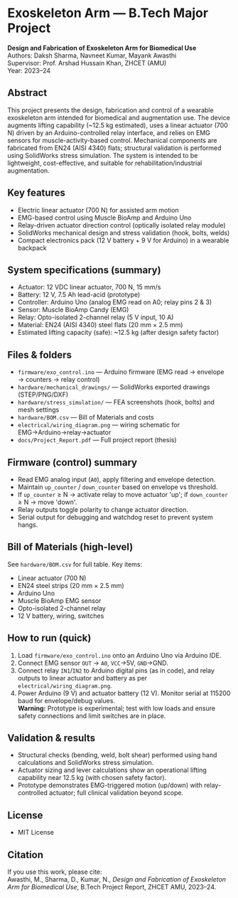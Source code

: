 # Exoskeleton Arm — B.Tech Major Project

**Design and Fabrication of Exoskeleton Arm for Biomedical Use**  
Authors: Daksh Sharma, Navneet Kumar, Mayank Awasthi  
Supervisor: Prof. Arshad Hussain Khan, ZHCET (AMU)  
Year: 2023–24

## Abstract
This project presents the design, fabrication and control of a wearable exoskeleton arm intended for biomedical and augmentation use. The device augments lifting capability (~12.5 kg estimated), uses a linear actuator (700 N) driven by an Arduino-controlled relay interface, and relies on EMG sensors for muscle-activity-based control. Mechanical components are fabricated from EN24 (AISI 4340) flats; structural validation is performed using SolidWorks stress simulation. The system is intended to be lightweight, cost-effective, and suitable for rehabilitation/industrial augmentation.

## Key features
- Electric linear actuator (700 N) for assisted arm motion  
- EMG-based control using Muscle BioAmp and Arduino Uno  
- Relay-driven actuator direction control (optically isolated relay module)  
- SolidWorks mechanical design and stress validation (hook, bolts, welds)  
- Compact electronics pack (12 V battery + 9 V for Arduino) in a wearable backpack

## System specifications (summary)
- Actuator: 12 VDC linear actuator, 700 N, 15 mm/s  
- Battery: 12 V, 7.5 Ah lead-acid (prototype)  
- Controller: Arduino Uno (analog EMG read on A0; relay pins 2 & 3)  
- Sensor: Muscle BioAmp Candy (EMG)  
- Relay: Opto-isolated 2-channel relay (5 V input, 10 A)  
- Material: EN24 (AISI 4340) steel flats (20 mm × 2.5 mm)  
- Estimated lifting capacity (safe): ~12.5 kg (after design safety factor)

## Files & folders
- `firmware/exo_control.ino` — Arduino firmware (EMG read → envelope → counters → relay control)  
- `hardware/mechanical_drawings/` — SolidWorks exported drawings (STEP/PNG/DXF)  
- `hardware/stress_simulation/` — FEA screenshots (hook, bolts) and mesh settings  
- `hardware/BOM.csv` — Bill of Materials and costs  
- `electrical/wiring_diagram.png` — wiring schematic for EMG→Arduino→relay→actuator  
- `docs/Project_Report.pdf` — Full project report (thesis)

## Firmware (control) summary
- Read EMG analog input (`A0`), apply filtering and envelope detection.  
- Maintain `up_counter` / `down_counter` based on envelope vs threshold.  
- If `up_counter` ≥ N → activate relay to move actuator 'up'; if `down_counter` ≥ N → move 'down'.  
- Relay outputs toggle polarity to change actuator direction.  
- Serial output for debugging and watchdog reset to prevent system hangs.

## Bill of Materials (high-level)
See `hardware/BOM.csv` for full table. Key items:
- Linear actuator (700 N)
- EN24 steel strips (20 mm × 2.5 mm)
- Arduino Uno
- Muscle BioAmp EMG sensor
- Opto-isolated 2-channel relay
- 12 V battery, wiring, switches

## How to run (quick)
1. Load `firmware/exo_control.ino` onto an Arduino Uno via Arduino IDE.  
2. Connect EMG sensor `OUT` → `A0`, `VCC`→5V, `GND`→GND.  
3. Connect relay `IN1`/`IN2` to Arduino digital pins (as in code), and relay outputs to linear actuator and battery as per `electrical/wiring_diagram.png`.  
4. Power Arduino (9 V) and actuator battery (12 V). Monitor serial at 115200 baud for envelope/debug values.  
**Warning:** Prototype is experimental; test with low loads and ensure safety connections and limit switches are in place.

## Validation & results
- Structural checks (bending, weld, bolt shear) performed using hand calculations and SolidWorks stress simulation.  
- Actuator sizing and lever calculations show an operational lifting capability near 12.5 kg (with chosen safety factor).  
- Prototype demonstrates EMG-triggered motion (up/down) with relay-controlled actuator; full clinical validation beyond scope.

## License
- MIT License

## Citation
If you use this work, please cite:  
Awasthi, M., Sharma, D., Kumar, N., *Design and Fabrication of Exoskeleton Arm for Biomedical Use*, B.Tech Project Report, ZHCET AMU, 2023–24.

